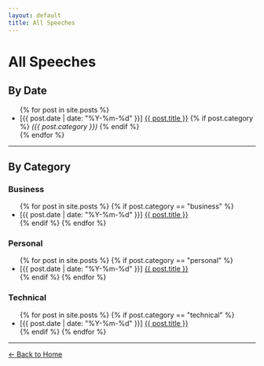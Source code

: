 ```yaml
---
layout: default
title: All Speeches
---
```


# All Speeches

## By Date

<ul class="post-list">
{% for post in site.posts %}
  <li>
    <span class="post-date">[{{ post.date | date: "%Y-%m-%d" }}]</span>
    <a href="{{ post.url }}">{{ post.title }}</a>
    {% if post.category %}
    <em>({{ post.category }})</em>
    {% endif %}
  </li>
{% endfor %}
</ul>

---

## By Category

### Business
<ul class="post-list">
{% for post in site.posts %}
  {% if post.category == "business" %}
  <li>
    <span class="post-date">[{{ post.date | date: "%Y-%m-%d" }}]</span>
    <a href="{{ post.url }}">{{ post.title }}</a>
  </li>
  {% endif %}
{% endfor %}
</ul>

### Personal
<ul class="post-list">
{% for post in site.posts %}
  {% if post.category == "personal" %}
  <li>
    <span class="post-date">[{{ post.date | date: "%Y-%m-%d" }}]</span>
    <a href="{{ post.url }}">{{ post.title }}</a>
  </li>
  {% endif %}
{% endfor %}
</ul>

### Technical
<ul class="post-list">
{% for post in site.posts %}
  {% if post.category == "technical" %}
  <li>
    <span class="post-date">[{{ post.date | date: "%Y-%m-%d" }}]</span>
    <a href="{{ post.url }}">{{ post.title }}</a>
  </li>
  {% endif %}
{% endfor %}
</ul>

---

[← Back to Home](/)
